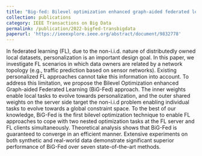 ```yaml
---
title: "Big-fed: Bilevel optimization enhanced graph-aided federated learning"
collection: publications
category: IEEE Transactions on Big Data
permalink: /publication/2022-bigfed-transbigdata
paperurl: 'https://ieeexplore.ieee.org/abstract/document/9832778'
---
```


In federated learning (FL), due to the non-i.i.d. nature of distributedly owned local datasets, personalization is an important design goal. In this paper, we investigate FL scenarios in which data owners are related by a network topology (e.g., traffic prediction based on sensor networks). Existing personalized FL approaches cannot take this information into account. To address this limitation, we propose the Bilevel Optimization enhanced Graph-aided Federated Learning (BiG-Fed) approach. The inner weights enable local tasks to evolve towards personalization, and the outer shared weights on the server side target the non-i.i.d problem enabling individual tasks to evolve towards a global constraint space. To the best of our knowledge, BiG-Fed is the first bilevel optimization technique to enable FL approaches to cope with two nested optimization tasks at the FL server and FL clients simultaneously. Theoretical analysis shows that BiG-Fed is guaranteed to converge in an efficient manner. Extensive experiments on both synthetic and real-world data demonstrate significant superior performance of BiG-Fed over seven state-of-the-art methods.
